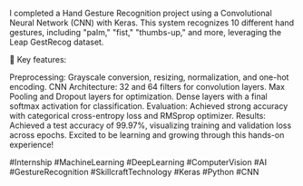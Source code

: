 I  completed a Hand Gesture Recognition project using a Convolutional Neural Network (CNN) with Keras. This system recognizes 10 different hand gestures, including "palm," "fist," "thumbs-up," and more, leveraging the Leap GestRecog dataset.

🔑 Key features:

Preprocessing: Grayscale conversion, resizing, normalization, and one-hot encoding.
CNN Architecture:
32 and 64 filters for convolution layers.
Max Pooling and Dropout layers for optimization.
Dense layers with a final softmax activation for classification.
Evaluation: Achieved strong accuracy with categorical cross-entropy loss and RMSprop optimizer.
Results: Achieved a test accuracy of 99.97%, visualizing training and validation loss across epochs.
Excited to be learning and growing through this hands-on experience!

#Internship #MachineLearning #DeepLearning #ComputerVision #AI #GestureRecognition #SkillcraftTechnology #Keras #Python #CNN
